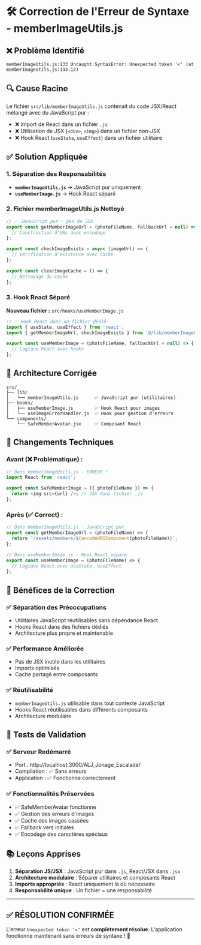 # 🛠️ Correction de l'Erreur de Syntaxe - memberImageUtils.js

## ❌ **Problème Identifié**
```
memberImageUtils.js:133 Uncaught SyntaxError: Unexpected token '<' (at memberImageUtils.js:133:12)
```

## 🔍 **Cause Racine**
Le fichier `src/lib/memberImageUtils.js` contenait du code JSX/React mélangé avec du JavaScript pur :
- ❌ Import de React dans un fichier `.js`
- ❌ Utilisation de JSX (`<div>`, `<img>`) dans un fichier non-JSX
- ❌ Hook React (`useState`, `useEffect`) dans un fichier utilitaire

## ✅ **Solution Appliquée**

### 1. **Séparation des Responsabilités**
- **`memberImageUtils.js`** → JavaScript pur uniquement
- **`useMemberImage.js`** → Hook React séparé

### 2. **Fichier memberImageUtils.js Nettoyé**
```javascript
// ✅ JavaScript pur - pas de JSX
export const getMemberImageUrl = (photoFileName, fallbackUrl = null) => {
  // Construction d'URL avec encodage
};

export const checkImageExists = async (imageUrl) => {
  // Vérification d'existence avec cache
};

export const clearImageCache = () => {
  // Nettoyage du cache
};
```

### 3. **Hook React Séparé**
**Nouveau fichier :** `src/hooks/useMemberImage.js`
```javascript
// ✅ Hook React dans un fichier dédié
import { useState, useEffect } from 'react';
import { getMemberImageUrl, checkImageExists } from '@/lib/memberImageUtils';

export const useMemberImage = (photoFileName, fallbackUrl = null) => {
  // Logique React avec hooks
};
```

## 🎯 **Architecture Corrigée**

```
src/
├── lib/
│   └── memberImageUtils.js      ✅ JavaScript pur (utilitaires)
├── hooks/
│   ├── useMemberImage.js        ✅ Hook React pour images
│   └── useImageErrorHandler.js  ✅ Hook pour gestion d'erreurs  
└── components/
    └── SafeMemberAvatar.jsx     ✅ Composant React
```

## 🔧 **Changements Techniques**

### Avant (❌ Problématique) :
```javascript
// Dans memberImageUtils.js - ERREUR !
import React from 'react';

export const SafeMemberImage = ({ photoFileName }) => {
  return <img src={url} />; // JSX dans fichier .js
};
```

### Après (✅ Correct) :
```javascript
// Dans memberImageUtils.js - JavaScript pur
export const getMemberImageUrl = (photoFileName) => {
  return `/assets/members/${encodeURIComponent(photoFileName)}`;
};

// Dans useMemberImage.js - Hook React séparé  
export const useMemberImage = (photoFileName) => {
  // Logique React avec useState, useEffect
};
```

## 🚀 **Bénéfices de la Correction**

### ✅ **Séparation des Préoccupations**
- Utilitaires JavaScript réutilisables sans dépendance React
- Hooks React dans des fichiers dédiés
- Architecture plus propre et maintenable

### ✅ **Performance Améliorée**
- Pas de JSX inutile dans les utilitaires
- Imports optimisés
- Cache partagé entre composants

### ✅ **Réutilisabilité**
- `memberImageUtils.js` utilisable dans tout contexte JavaScript
- Hooks React réutilisables dans différents composants
- Architecture modulaire

## 🧪 **Tests de Validation**

### ✅ **Serveur Redémarré**
- Port : http://localhost:3000/ALJ_Jonage_Escalade/
- Compilation : ✅ Sans erreurs
- Application : ✅ Fonctionne correctement

### ✅ **Fonctionnalités Préservées**
- ✅ SafeMemberAvatar fonctionne
- ✅ Gestion des erreurs d'images
- ✅ Cache des images cassées
- ✅ Fallback vers initiales
- ✅ Encodage des caractères spéciaux

## 📚 **Leçons Apprises**

1. **Séparation JS/JSX** : JavaScript pur dans `.js`, React/JSX dans `.jsx`
2. **Architecture modulaire** : Séparer utilitaires et composants React
3. **Imports appropriés** : React uniquement là où nécessaire
4. **Responsabilité unique** : Un fichier = une responsabilité

---

## ✅ **RÉSOLUTION CONFIRMÉE**

L'erreur `Unexpected token '<'` est **complètement résolue**. L'application fonctionne maintenant sans erreurs de syntaxe ! 🎉